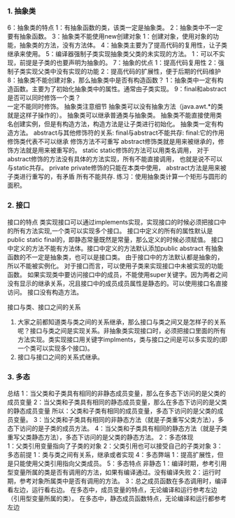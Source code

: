 ### 1. 抽象类
6：抽象类的特点
			1：有抽象函数的类，该类一定是抽象类。
			2：抽象类中不一定要有抽象函数。
			3：抽象类不能使用new创建对象
				1：创建对象，使用对象的功能，抽象类的方法，没有方法体。
			4：抽象类主要为了提高代码的复用性，让子类继承来使用。
			5：编译器强制子类实现抽象类父类的未实现的方法。
				1：可以不实现，前提是子类的也要声明为抽象的。
		7：抽象的优点
			1：提高代码复用性
				2：强制子类实现父类中没有实现的功能
			2：提高代码的扩展性，便于后期的代码维护
		8：抽象类不能创建对象，那么抽象类中是否有构造函数？
1：抽象类中一定有构造函数。主要为了初始化抽象类中的属性。通常由子类实现。
		9：final和abstract是否可以同时修饰一个类？  
			一定不能同时修饰。
抽象类注意细节
抽象类可以没有抽象方法（java.awt.*的类就是这样子操作的）。
抽象类可以继承普通类与抽象类。
抽象类不能直接使用类名创建实例，但是有构造方法，构造方法是让子类进行初始化。
抽象类一定有构造方法。
abstract与其他修饰符的关系:
	final与abstract不能共存:
		final:它的作用  修饰类代表不可以继承  修饰方法不可重写
		abstract修饰类就是用来被继承的，修饰方法就是用来被重写的。
	static static修饰的方法可以用类名调用，
		 对于abstract修饰的方法没有具体的方法实现，所有不能直接调用，
		也就是说不可以与static共存。
	private
		private修饰的只能在本类中使用，
		abstract方法是用来被子类进行重写的，有矛盾
		所有不能共存.
练习：使用抽象类计算一个矩形与圆形的面积。


### 2. 接口
接口的特点
类实现接口可以通过implements实现，实现接口的时候必须把接口中的所有方法实现,一个类可以实现多个接口。
接口中定义的所有的属性默认是public static final的，即静态常量既然是常量，那么定义的时候必须赋值。
接口中定义的方法不能有方法体。接口中定义的方法默认添加public abstract
有抽象函数的不一定是抽象类，也可以是接口类。
由于接口中的方法默认都是抽象的，所以不能被实例化。
对于接口而言，可以使用子类来实现接口中未被实现的功能函数。
如果实现类中要访问接口中的成员，不能使用super关键字。因为两者之间没有显示的继承关系，况且接口中的成员成员属性是静态的。可以使用接口名直接访问。
接口没有构造方法。

接口与类、接口之间的关系
1. 大家之前都知道类与类之间的关系继承，那么接口与类之间又是怎样子的关系呢？接口与类之间是实现关系。非抽象类实现接口时，必须把接口里面的所有方法实现。类实现接口用关键字implments，类与接口之间是可以多实现的(即一个类可以实现多个接口)。
2. 接口与接口之间的关系式继承。

### 3. 多态
总结
1：当父类和子类具有相同的非静态成员变量，那么在多态下访问的是父类的成员变量
2：当父类和子类具有相同的静态成员变量，那么在多态下访问的是父类的静态成员变量
			所以：父类和子类有相同的成员变量，多态下访问的是父类的成员变量。
3：当父类和子类具有相同的非静态方法（就是子类重写父类方法），多态下访问的是子类的成员方法。
4：当父类和子类具有相同的静态方法（就是子类重写父类静态方法），多态下访问的是父类的静态方法。
	2：多态体现	
		1：父类引用变量指向了子类的对象
		2：父类引用也可以接受自己的子类对象
3：多态前提
	1：类与类之间有关系，继承或者实现
4：多态弊端
	1：提高扩展性，但是只能使用父类引用指向父类成员。
5：多态特点
	非静态
1：编译时期，参考引用型变量所属的类是否有调用的方法，如果有编译通过。没有编译失败
	2：运行时期，参考对象所属类中是否有调用的方法。
	3：总之成员函数在多态调用时，编译看左边，运行看右边。
	在多态中，成员变量的特点，无论编译和运行参考左边（引用型变量所属的类）。
	在多态中，静态成员函数特点，无论编译和运行都参考左边
	



